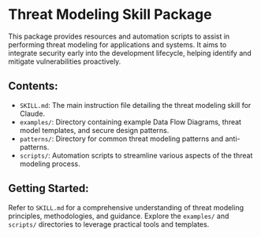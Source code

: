 # Threat Modeling Skill Package

This package provides resources and automation scripts to assist in performing threat modeling for applications and systems. It aims to integrate security early into the development lifecycle, helping identify and mitigate vulnerabilities proactively.

## Contents:

*   `SKILL.md`: The main instruction file detailing the threat modeling skill for Claude.
*   `examples/`: Directory containing example Data Flow Diagrams, threat model templates, and secure design patterns.
*   `patterns/`: Directory for common threat modeling patterns and anti-patterns.
*   `scripts/`: Automation scripts to streamline various aspects of the threat modeling process.

## Getting Started:

Refer to `SKILL.md` for a comprehensive understanding of threat modeling principles, methodologies, and guidance. Explore the `examples/` and `scripts/` directories to leverage practical tools and templates.
